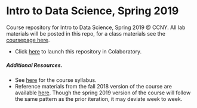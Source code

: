 # Intro to Data Science, Spring 2019
Course repository for Intro to Data Science, Spring 2019 @ CCNY. All lab materials will be posted in this repo, for a class materials see the [coursepage here](https://grantmlong.com/teaching/spring2019/index.html).
* Click [here](https://colab.research.google.com/github/swskills/itds2019) to launch this repository in Colaboratory.

##### Additional Resources.
* See [here](https://grantmlong.com/teaching/spring2019/ITDS-Syllabus-Spring-2019.pdf) for the course syllabus.
* Reference materials from the fall 2018 version of the course are available [here](https://github.com/grantmlong/itds2018). Though the spring 2019 version of the course will follow the same pattern as the prior iteration, it may deviate week to week.
